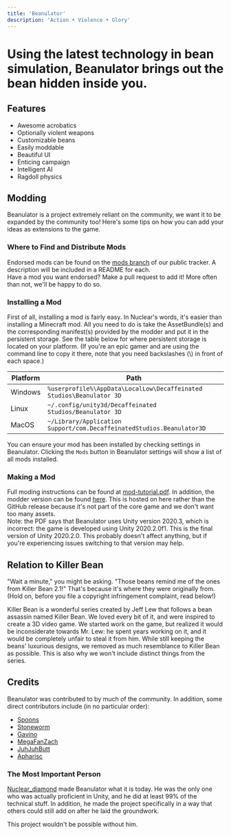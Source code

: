 ```yaml
---
title: 'Beanulator'
description: 'Action • Violence • Glory'
---
```


# Using the latest technology in bean simulation, Beanulator brings out the bean hidden inside you.

## Features
* Awesome acrobatics
* Optionally violent weapons
* Customizable beans
* Easily moddable
* Beautiful UI
* Enticing campaign
* Intelligent AI
* Ragdoll physics

## Modding
Beanulator is a project extremely reliant on the community, we want it to be expanded by the community too! Here's some tips on how you can add your ideas as extensions to the game.

### Where to Find and Distribute Mods
Endorsed mods can be found on the [mods branch](https://github.com/Decaffeinated-Studios/Beanulator/tree/mods) of our public tracker. A description will be included in a README for each.     
Have a mod you want endorsed? Make a pull request to add it! More often than not, we'll be happy to do so. 

### Installing a Mod
First of all, installing a mod is fairly easy. In Nuclear's words, it's easier than installing a Minecraft mod. All you need to do is take the AssetBundle(s) and the corresponding manifest(s) provided by the modder and put it in the persistent storage. See the table below for where persistent storage is located on your platform. (If you're an epic gamer and are using the command line to copy it there, note that you need backslashes (\\) in front of each space.)

| Platform | Path                                                                  |
|----------|-----------------------------------------------------------------------|
| Windows  | `%userprofile%\AppData\LocalLow\Decaffeinated Studios\Beanulator 3D`  |
| Linux    | `~/.config/unity3d/Decaffeinated Studios/Beanulator 3D`               |
| MacOS    | `~/Library/Application Support/com.DecaffeinatedStudios.Beanulator3D` |

You can ensure your mod has been installed by checking settings in Beanulator. Clicking the `Mods` button in Beanulator settings will show a list of all mods installed.

### Making a Mod
Full moding instructions can be found at [mod-tutorial.pdf](https://beanulator.tk/mod-tutorial.pdf).
In addition, the modder version can be found [here](https://beanulator.tk/Beanulator3D-ModMakerPackage.zip). This is hosted on here rather than the GitHub release because it's not part of the core game and we don't want too many assets.   
Note: the PDF says that Beanulator uses Unity version 2020.3, which is incorrect: the game is developed using Unity 2020.2.0f1. This is the final version of Unity 2020.2.0. This probably doesn't affect anything, but if you're experiencing issues switching to that version may help.

## Relation to Killer Bean
"Wait a minute," you might be asking. "Those beans remind me of the ones from Killer Bean 2.1!"
That's because it's where they were originally from. (Hold on, before you file a copyright infringement complaint, read below!)

Killer Bean is a wonderful series created by Jeff Lew that follows a bean assassin named Killer Bean. We loved every bit of it, and were inspired to create a 3D video game. 
We started work on the game, but realized it would be inconsiderate towards Mr. Lew: he spent years working on it, and it would be completely unfair to steal it from him. 
While still keeping the beans' luxurious designs, we removed as much resemblance to Killer Bean as possible.
This is also why we won't include distinct things from the series. 

## Credits
Beanulator was contributed to by much of the community. In addition, some direct contributors include (in no particular order):
* [Spoons](https://discord.com/users/525333951225528320)
* [Stoneworm](https://discord.com/users/720122607541682199)
* [Gavino](https://discord.com/users/325360190184620032)
* [MegaFanZach](https://discord.com/users/476154217275457546)
* [JuhJuhButt](https://discord.com/users/268138992606773248)
* [Apharisc](https://discord.com/users/394498703877996547)

### The Most Important Person
[Nuclear_diamond](https://discord.com/users/560210323261620243) made Beanulator what it is today. He was the only one who was actually proficient in Unity, and he did at least 99% of the technical stuff. In addition, he made the project specifically in a way that others could still add on after he laid the groundwork.

This project wouldn't be possible without him.
